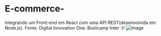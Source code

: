 # E-commerce-
 Integrando um Front-end em React com uma API REST(desenvolvida em Node.js). 
 Fonte: Digital Innovation One. 
 Bootcamp Inter :)!
![image](https://user-images.githubusercontent.com/59850370/152010052-b24d11d1-3773-4f8e-b4b4-23b172906d0b.png)
